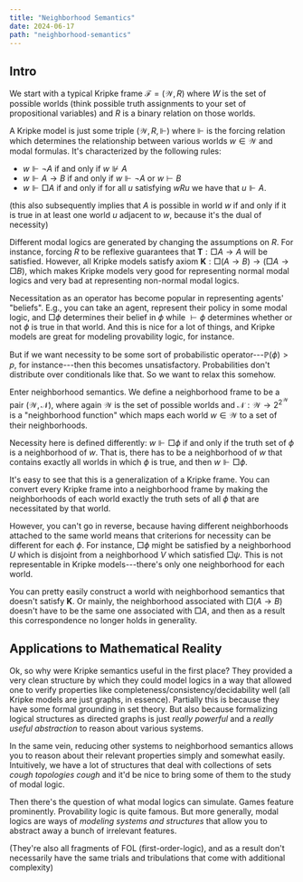 ```yaml
---
title: "Neighborhood Semantics"
date: 2024-06-17
path: "neighborhood-semantics"
---
```


<h2>Intro</h2>

We start with a typical Kripke frame $\mathcal{F} = (\mathcal{W}, R)$ where $W$ is the set of possible worlds (think possible truth assignments to your set of propositional variables) and $R$ is a binary relation on those worlds. 

A Kripke model is just some triple $(\mathcal{W}, R, \Vdash)$ where $\Vdash$ is the forcing relation which determines the relationship between various worlds $w\in\mathcal{W}$ and modal formulas. It's characterized by the following rules:

- $w \Vdash \neg A$ if and only if $w \not\Vdash A$
- $w \Vdash A \to B$ if and only if $w \Vdash \neg A$ or $w \vdash B$
- $w \Vdash \Box A$ if and only if for all $u$ satisfying $wRu$ we have that $u \Vdash A.$

(this also subsequently implies that $A$ is possible in world $w$ if and only if it is true in at least one world $u$ adjacent to $w,$ because it's the dual of necessity)

Different modal logics are generated by changing the assumptions on $R$. For instance, forcing $R$ to be reflexive guarantees that $\textbf{T}: \Box A \to A$ will be satisfied. However, all Kripke models satisfy axiom $\textbf{K}: \Box (A \to B) \to (\Box A \to \Box B),$ which makes Kripke models very good for representing normal modal logics and very bad at representing non-normal modal logics. 

Necessitation as an operator has become popular in representing agents' "beliefs". E.g., you can take an agent, represent their policy in some modal logic, and $\Box \phi$ determines their belief in $\phi$ while $\vdash \phi$ determines whether or not $\phi$ is true in that world. And this is nice for a lot of things, and Kripke models are great for modeling provability logic, for instance.

But if we want necessity to be some sort of probabilistic operator---$\mathbb{P}(\phi) > p$, for instance---then this becomes unsatisfactory. Probabilities don't distribute over conditionals like that. So we want to relax this somehow.

Enter neighborhood semantics. We define a neighborhood frame to be a pair $(\mathcal{W}, \mathcal{N}),$ where again $\mathcal{W}$ is the set of possible worlds and $\mathcal{N}: \mathcal{W} \to 2 ^ {2 ^ \mathcal{W}}$ is a "neighborhood function" which maps each world $w \in \mathcal{W}$ to a set of their neighborhoods.

Necessity here is defined differently: $w \Vdash \Box \phi$ if and only if the truth set of $\phi$ is a neighborhood of $w.$ That is, there has to be a neighborhood of $w$ that contains exactly all worlds in which $\phi$ is true, and then $w \Vdash \Box \phi.$ 

It's easy to see that this is a generalization of a Kripke frame. You can convert every Kripke frame into a neighborhood frame by making the neighborhoods of each world exactly the truth sets of all $\phi$ that are necessitated by that world. 

However, you can't go in reverse, because having different neighborhoods attached to the same world means that criterions for necessity can be different for each $\phi.$ For instance, $\Box \phi$ might be satisfied by a neighborhood $U$ which is disjoint from a neighborhood $V$ which satisfied $\Box \psi.$ This is not representable in Kripke models---there's only one neighborhood for each world.

You can pretty easily construct a world with neighborhood semantics that doesn't satisfy $\mathbf{K}.$ Or mainly, the neighborhood associated with $\Box(A \to B)$ doesn't have to be the same one associated with $\Box A,$ and then as a result this correspondence no longer holds in generality.

<h2>Applications to Mathematical Reality</h2>

Ok, so why were Kripke semantics useful in the first place? They provided a very clean structure by which they could model logics in a way that allowed one to verify properties like completeness/consistency/decidability well (all Kripke models are just graphs, in essence). Partially this is because they have some formal grounding in set theory. But also because formalizing logical structures as directed graphs is just *really powerful* and a *really useful abstraction* to reason about various systems.

In the same vein, reducing other systems to neighborhood semantics allows you to reason about their relevant properties simply and somewhat easily. Intuitively, we have a lot of structures that deal with collections of sets *cough topologies cough* and it'd be nice to bring some of them to the study of modal logic.

Then there's the question of what modal logics can simulate. Games feature prominently. Provability logic is quite famous. But more generally, modal logics are ways of *modeling systems and structures* that allow you to abstract away a bunch of irrelevant features.

(They're also all fragments of FOL (first-order-logic), and as a result don't necessarily have the same trials and tribulations that come with additional complexity) 


